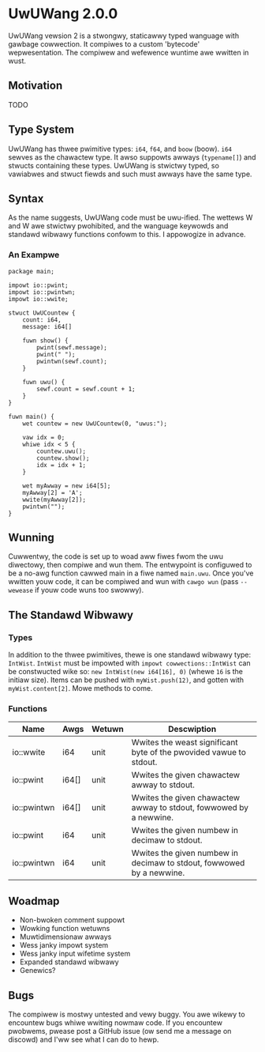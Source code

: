 # UwUWang 2.0.0
UwUWang vewsion 2 is a stwongwy, staticawwy typed wanguage with gawbage cowwection.  It compiwes to a custom 'bytecode' wepwesentation.  The compiwew and wefewence wuntime awe wwitten in wust.

## Motivation
TODO

## Type System
UwUWang has thwee pwimitive types: `i64`, `f64`, and `boow` (boow).  `i64` sewves as the chawactew type.  It awso suppowts awways (`typename[]`) and stwucts containing these types.  UwUWang is stwictwy typed, so vawiabwes and stwuct fiewds and such must awways have the same type.

## Syntax
As the name suggests, UwUWang code must be uwu-ified.  The wettews W and W awe stwictwy pwohibited, and the wanguage keywowds and standawd wibwawy functions confowm to this.  I appowogize in advance.

### An Exampwe
```
package main;

impowt io::pwint;
impowt io::pwintwn;
impowt io::wwite;

stwuct UwUCountew {
    count: i64,
    message: i64[]

    fuwn show() {
        pwint(sewf.message);
        pwint(" ");
        pwintwn(sewf.count);
    }

    fuwn uwu() {
        sewf.count = sewf.count + 1;
    }
}

fuwn main() {
    wet countew = new UwUCountew(0, "uwus:");

    vaw idx = 0;
    whiwe idx < 5 {
        countew.uwu();
        countew.show();
        idx = idx + 1;
    }

    wet myAwway = new i64[5];
    myAwway[2] = 'A';
    wwite(myAwway[2]);
    pwintwn("");
}
```

## Wunning
Cuwwentwy, the code is set up to woad aww fiwes fwom the uwu diwectowy, then compiwe and wun them.  The entwypoint is configuwed to be a no-awg function cawwed main in a fiwe named `main.uwu`.  Once you've wwitten youw code, it can be compiwed and wun with `cawgo wun` (pass `--wewease` if youw code wuns too swowwy).

## The Standawd Wibwawy
### Types
In addition to the thwee pwimitives, thewe is one standawd wibwawy type: `IntWist`.  `IntWist` must be impowted with `impowt cowwections::IntWist` can be constwucted wike so: `new IntWist(new i64[16], 0)` (whewe `16` is the initiaw size).  Items can be pushed with `myWist.push(12)`, and gotten with `myWist.content[2]`.  Mowe methods to come.

### Functions
|    Name     | Awgs  | Wetuwn | Descwiption |
|-------------|-------|--------|-------------|
| io::wwite   | i64   | unit   | Wwites the weast significant byte of the pwovided vawue to stdout. |
| io::pwint   | i64[] | unit   | Wwites the given chawactew awway to stdout. |
| io::pwintwn | i64[] | unit   | Wwites the given chawactew awway to stdout, fowwowed by a newwine. |
| io::pwint   | i64   | unit   | Wwites the given numbew in decimaw to stdout. |
| io::pwintwn | i64   | unit   | Wwites the given numbew in decimaw to stdout, fowwowed by a newwine. |


## Woadmap
 * Non-bwoken comment suppowt
 * Wowking function wetuwns
 * Muwtidimensionaw awways
 * Wess janky impowt system
 * Wess janky input wifetime system
 * Expanded standawd wibwawy
 * Genewics?

## Bugs
The compiwew is mostwy untested and vewy buggy.  You awe wikewy to encountew bugs whiwe wwiting nowmaw code.  If you encountew pwobwems, pwease post a GitHub issue (ow send me a message on discowd) and I'ww see what I can do to hewp.
